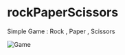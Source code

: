 # rockPaperScissors
Simple Game : Rock , Paper , Scissors

![Game](https://github.com/Bicho45/rockPaperScissors/assets/80117331/fe6554a4-0bfc-4679-9f85-5f62bcc04d05)
